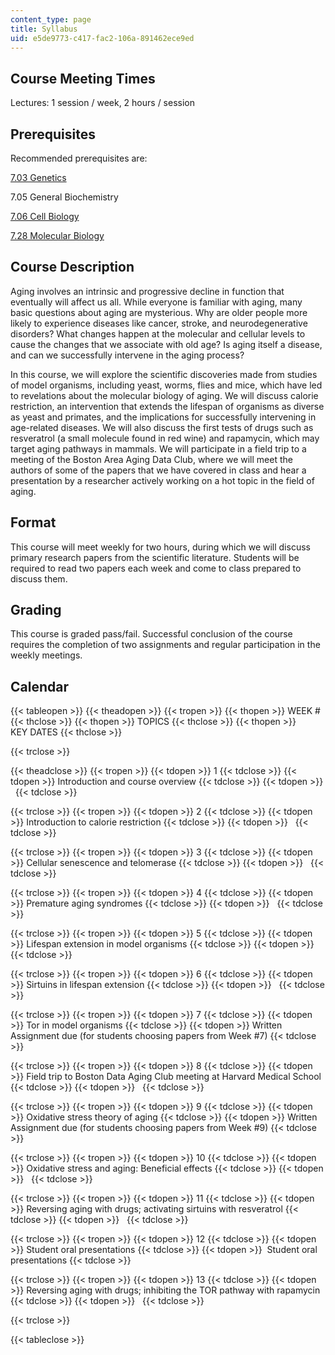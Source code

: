 ```yaml
---
content_type: page
title: Syllabus
uid: e5de9773-c417-fac2-106a-891462ece9ed
---
```


Course Meeting Times
--------------------

Lectures: 1 session / week, 2 hours / session

Prerequisites
-------------

Recommended prerequisites are:

[7.03 Genetics](/courses/7-03-genetics-fall-2004/pages/index.htm)

7.05 General Biochemistry

[7.06 Cell Biology](/courses/7-06-cell-biology-spring-2007/pages/index.htm)

[7.28 Molecular Biology](/courses/7-28-molecular-biology-spring-2005/pages/index.htm)

Course Description
------------------

Aging involves an intrinsic and progressive decline in function that eventually will affect us all. While everyone is familiar with aging, many basic questions about aging are mysterious. Why are older people more likely to experience diseases like cancer, stroke, and neurodegenerative disorders? What changes happen at the molecular and cellular levels to cause the changes that we associate with old age? Is aging itself a disease, and can we successfully intervene in the aging process?

In this course, we will explore the scientific discoveries made from studies of model organisms, including yeast, worms, flies and mice, which have led to revelations about the molecular biology of aging. We will discuss calorie restriction, an intervention that extends the lifespan of organisms as diverse as yeast and primates, and the implications for successfully intervening in age-related diseases. We will also discuss the first tests of drugs such as resveratrol (a small molecule found in red wine) and rapamycin, which may target aging pathways in mammals. We will participate in a field trip to a meeting of the Boston Area Aging Data Club, where we will meet the authors of some of the papers that we have covered in class and hear a presentation by a researcher actively working on a hot topic in the field of aging.

Format
------

This course will meet weekly for two hours, during which we will discuss primary research papers from the scientific literature. Students will be required to read two papers each week and come to class prepared to discuss them.

Grading
-------

This course is graded pass/fail. Successful conclusion of the course requires the completion of two assignments and regular participation in the weekly meetings.

Calendar
--------

{{< tableopen >}}
{{< theadopen >}}
{{< tropen >}}
{{< thopen >}}
WEEK #
{{< thclose >}}
{{< thopen >}}
TOPICS
{{< thclose >}}
{{< thopen >}}
KEY DATES
{{< thclose >}}

{{< trclose >}}

{{< theadclose >}}
{{< tropen >}}
{{< tdopen >}}
1
{{< tdclose >}}
{{< tdopen >}}
Introduction and course overview
{{< tdclose >}}
{{< tdopen >}}
 
{{< tdclose >}}

{{< trclose >}}
{{< tropen >}}
{{< tdopen >}}
2
{{< tdclose >}}
{{< tdopen >}}
Introduction to calorie restriction
{{< tdclose >}}
{{< tdopen >}}
 
{{< tdclose >}}

{{< trclose >}}
{{< tropen >}}
{{< tdopen >}}
3
{{< tdclose >}}
{{< tdopen >}}
Cellular senescence and telomerase
{{< tdclose >}}
{{< tdopen >}}
 
{{< tdclose >}}

{{< trclose >}}
{{< tropen >}}
{{< tdopen >}}
4
{{< tdclose >}}
{{< tdopen >}}
Premature aging syndromes
{{< tdclose >}}
{{< tdopen >}}
 
{{< tdclose >}}

{{< trclose >}}
{{< tropen >}}
{{< tdopen >}}
5
{{< tdclose >}}
{{< tdopen >}}
Lifespan extension in model organisms
{{< tdclose >}}
{{< tdopen >}}
 
{{< tdclose >}}

{{< trclose >}}
{{< tropen >}}
{{< tdopen >}}
6
{{< tdclose >}}
{{< tdopen >}}
Sirtuins in lifespan extension
{{< tdclose >}}
{{< tdopen >}}
 
{{< tdclose >}}

{{< trclose >}}
{{< tropen >}}
{{< tdopen >}}
7
{{< tdclose >}}
{{< tdopen >}}
Tor in model organisms
{{< tdclose >}}
{{< tdopen >}}
Written Assignment due (for students choosing papers from Week #7)
{{< tdclose >}}

{{< trclose >}}
{{< tropen >}}
{{< tdopen >}}
8
{{< tdclose >}}
{{< tdopen >}}
Field trip to Boston Data Aging Club meeting at Harvard Medical School
{{< tdclose >}}
{{< tdopen >}}
 
{{< tdclose >}}

{{< trclose >}}
{{< tropen >}}
{{< tdopen >}}
9
{{< tdclose >}}
{{< tdopen >}}
Oxidative stress theory of aging
{{< tdclose >}}
{{< tdopen >}}
Written Assignment due (for students choosing papers from Week #9)
{{< tdclose >}}

{{< trclose >}}
{{< tropen >}}
{{< tdopen >}}
10
{{< tdclose >}}
{{< tdopen >}}
Oxidative stress and aging: Beneficial effects
{{< tdclose >}}
{{< tdopen >}}
 
{{< tdclose >}}

{{< trclose >}}
{{< tropen >}}
{{< tdopen >}}
11
{{< tdclose >}}
{{< tdopen >}}
Reversing aging with drugs; activating sirtuins with resveratrol
{{< tdclose >}}
{{< tdopen >}}
 
{{< tdclose >}}

{{< trclose >}}
{{< tropen >}}
{{< tdopen >}}
12
{{< tdclose >}}
{{< tdopen >}}
Student oral presentations
{{< tdclose >}}
{{< tdopen >}}
 Student oral presentations
{{< tdclose >}}

{{< trclose >}}
{{< tropen >}}
{{< tdopen >}}
13
{{< tdclose >}}
{{< tdopen >}}
Reversing aging with drugs; inhibiting the TOR pathway with rapamycin
{{< tdclose >}}
{{< tdopen >}}
 
{{< tdclose >}}

{{< trclose >}}

{{< tableclose >}}